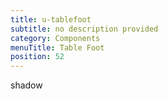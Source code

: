 ```yaml
---
title: u-tablefoot
subtitle: no description provided
category: Components
menuTitle: Table Foot
position: 52
---
```


<badge> shadow </badge>


























